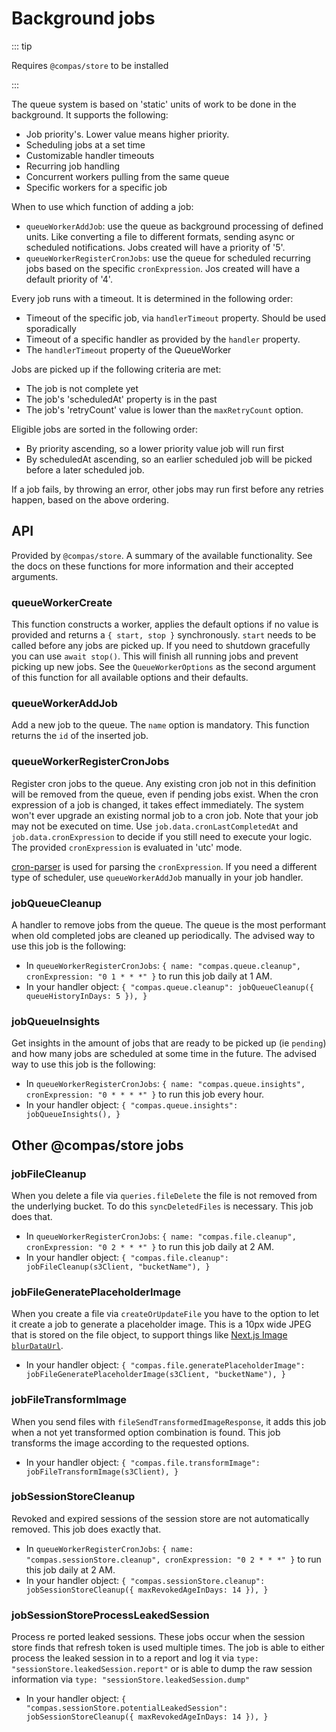 # Background jobs

::: tip

Requires `@compas/store` to be installed

:::

The queue system is based on 'static' units of work to be done in the
background. It supports the following:

- Job priority's. Lower value means higher priority.
- Scheduling jobs at a set time
- Customizable handler timeouts
- Recurring job handling
- Concurrent workers pulling from the same queue
- Specific workers for a specific job

When to use which function of adding a job:

- `queueWorkerAddJob`: use the queue as background processing of defined units.
  Like converting a file to different formats, sending async or scheduled
  notifications. Jobs created will have a priority of '5'.
- `queueWorkerRegisterCronJobs`: use the queue for scheduled recurring jobs
  based on the specific `cronExpression`. Jos created will have a default
  priority of '4'.

Every job runs with a timeout. It is determined in the following order:

- Timeout of the specific job, via `handlerTimeout` property. Should be used
  sporadically
- Timeout of a specific handler as provided by the `handler` property.
- The `handlerTimeout` property of the QueueWorker

Jobs are picked up if the following criteria are met:

- The job is not complete yet
- The job's 'scheduledAt' property is in the past
- The job's 'retryCount' value is lower than the `maxRetryCount` option.

Eligible jobs are sorted in the following order:

- By priority ascending, so a lower priority value job will run first
- By scheduledAt ascending, so an earlier scheduled job will be picked before a
  later scheduled job.

If a job fails, by throwing an error, other jobs may run first before any
retries happen, based on the above ordering.

## API

Provided by `@compas/store`. A summary of the available functionality. See the
docs on these functions for more information and their accepted arguments.

### queueWorkerCreate

This function constructs a worker, applies the default options if no value is
provided and returns a `{ start, stop }` synchronously. `start` needs to be
called before any jobs are picked up. If you need to shutdown gracefully you can
use `await stop()`. This will finish all running jobs and prevent picking up new
jobs. See the `QueueWorkerOptions` as the second argument of this function for
all available options and their defaults.

### queueWorkerAddJob

Add a new job to the queue. The `name` option is mandatory. This function
returns the `id` of the inserted job.

### queueWorkerRegisterCronJobs

Register cron jobs to the queue. Any existing cron job not in this definition
will be removed from the queue, even if pending jobs exist. When the cron
expression of a job is changed, it takes effect immediately. The system won't
ever upgrade an existing normal job to a cron job. Note that your job may not be
executed on time. Use `job.data.cronLastCompletedAt` and
`job.data.cronExpression` to decide if you still need to execute your logic. The
provided `cronExpression` is evaluated in 'utc' mode.

[cron-parser](https://www.npmjs.com/package/cron-parser) is used for parsing the
`cronExpression`. If you need a different type of scheduler, use
`queueWorkerAddJob` manually in your job handler.

### jobQueueCleanup

A handler to remove jobs from the queue. The queue is the most performant when
old completed jobs are cleaned up periodically. The advised way to use this job
is the following:

- In `queueWorkerRegisterCronJobs`:
  `{ name: "compas.queue.cleanup", cronExpression: "0 1 * * *" }` to run this
  job daily at 1 AM.
- In your handler object:
  `{ "compas.queue.cleanup": jobQueueCleanup({ queueHistoryInDays: 5 }), }`

### jobQueueInsights

Get insights in the amount of jobs that are ready to be picked up (ie `pending`)
and how many jobs are scheduled at some time in the future. The advised way to
use this job is the following:

- In `queueWorkerRegisterCronJobs`:
  `{ name: "compas.queue.insights", cronExpression: "0 * * * *" }` to run this
  job every hour.
- In your handler object: `{ "compas.queue.insights": jobQueueInsights(), }`

## Other @compas/store jobs

### jobFileCleanup

When you delete a file via `queries.fileDelete` the file is not removed from the
underlying bucket. To do this `syncDeletedFiles` is necessary. This job does
that.

- In `queueWorkerRegisterCronJobs`:
  `{ name: "compas.file.cleanup", cronExpression: "0 2 * * *" }` to run this job
  daily at 2 AM.
- In your handler object:
  `{ "compas.file.cleanup": jobFileCleanup(s3Client, "bucketName"), }`

### jobFileGeneratePlaceholderImage

When you create a file via `createOrUpdateFile` you have to the option to let it
create a job to generate a placeholder image. This is a 10px wide JPEG that is
stored on the file object, to support things like
[Next.js Image `blurDataUrl`](https://nextjs.org/docs/api-reference/next/image#blurdataurl).

- In your handler object:
  `{ "compas.file.generatePlaceholderImage": jobFileGeneratePlaceholderImage(s3Client, "bucketName"), }`

### jobFileTransformImage

When you send files with `fileSendTransformedImageResponse`, it adds this job
when a not yet transformed option combination is found. This job transforms the
image according to the requested options.

- In your handler object:
  `{ "compas.file.transformImage": jobFileTransformImage(s3Client), }`

### jobSessionStoreCleanup

Revoked and expired sessions of the session store are not automatically removed.
This job does exactly that.

- In `queueWorkerRegisterCronJobs`:
  `{ name: "compas.sessionStore.cleanup", cronExpression: "0 2 * * *" }` to run
  this job daily at 2 AM.
- In your handler object:
  `{ "compas.sessionStore.cleanup": jobSessionStoreCleanup({ maxRevokedAgeInDays: 14 }), }`

### jobSessionStoreProcessLeakedSession

Process re ported leaked sessions. These jobs occur when the session store finds
that refresh token is used multiple times. The job is able to either process the
leaked session in to a report and log it via
`type: "sessionStore.leakedSession.report"` or is able to dump the raw session
information via `type: "sessionStore.leakedSession.dump"`

- In your handler object:
  `{ "compas.sessionStore.potentialLeakedSession": jobSessionStoreCleanup({ maxRevokedAgeInDays: 14 }), }`
